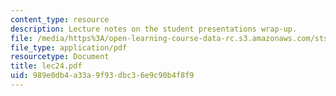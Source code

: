 ```yaml
---
content_type: resource
description: Lecture notes on the student presentations wrap-up.
file: /media/https%3A/open-learning-course-data-rc.s3.amazonaws.com/sts-471j-engineering-apollo-the-moon-project-as-a-complex-system-spring-2007/989e0db4a33a9f93dbc36e9c90b4f8f9_lec24.pdf
file_type: application/pdf
resourcetype: Document
title: lec24.pdf
uid: 989e0db4-a33a-9f93-dbc3-6e9c90b4f8f9
---
```

